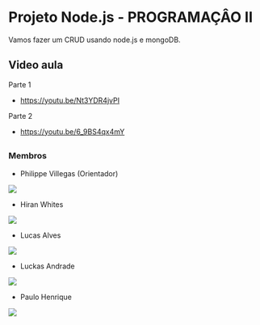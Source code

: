 # Projeto Node.js - PROGRAMAÇÂO II

Vamos fazer um CRUD usando node.js e mongoDB.

## Video aula
 Parte 1
- https://youtu.be/Nt3YDR4jvPI

 Parte 2
- https://youtu.be/6_9BS4qx4mY

##

### Membros

- Philippe Villegas (Orientador)

<a href = "https://github.com/Ph-12/"><img src="https://img.shields.io/badge/-github-%23333?style=for-the-badge&logo=gmail&logoColor=white" target="_blank"></a>

- Hiran Whites

<a href = "https://github.com/Hirtes"><img src="https://img.shields.io/badge/-github-%23333?style=for-the-badge&logo=gmail&logoColor=white" target="_blank"></a>

- Lucas Alves

<a href = "https://github.com/lucasalvess96"><img src="https://img.shields.io/badge/-github-%23333?style=for-the-badge&logo=gmail&logoColor=white" target="_blank"></a>

- Luckas Andrade

<a href = "https://github.com/Luckasandrade"><img src="https://img.shields.io/badge/-github-%23333?style=for-the-badge&logo=gmail&logoColor=white" target="_blank"></a>

- Paulo Henrique

<a href = ""><img src="https://img.shields.io/badge/-github-%23333?style=for-the-badge&logo=gmail&logoColor=white" target="_blank"></a>
